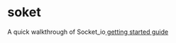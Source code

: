 soket
=====
A quick walkthrough of Socket_io[ getting started guide](http://socket.io/get-started/)
